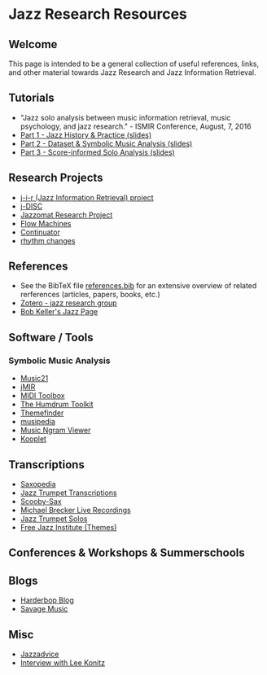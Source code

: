 # Jazz Research Resources

## Welcome

This page is intended to be a general collection of useful references, links, and other material towards Jazz Research and Jazz Information Retrieval.

## Tutorials

* "Jazz solo analysis between music information retrieval, music psychology, and jazz research." - ISMIR Conference, August, 7, 2016
 * [Part 1 - Jazz History & Practice (slides)](ISMIR_2016_Tutorial/ISMIR_2016_Jazzomat_Tutorial_Part_1.pdf)
 * [Part 2 - Dataset & Symbolic Music Analysis (slides)](ISMIR_2016_Tutorial/ISMIR_2016_Jazzomat_Tutorial_Part_2.pdf)
 * [Part 3 - Score-informed Solo Analysis (slides)](ISMIR_2016_Tutorial/ISMIR_2016_Jazzomat_Tutorial_Part_3.pdf)

## Research Projects

* [j-i-r (Jazz Information Retrieval) project](http://music.columbia.edu/cmc/j-i-r/)
* [j-DISC](http://jdisc.columbia.edu/)
* [Jazzomat Research Project](http://jazzomat.hfm-weimar.de/)
* [Flow Machines](http://www.flow-machines.com/)
* [Continuator](http://francoispachet.fr/continuator/continuator.html)
* [rhythm changes](http://www.rhythmchanges.net/)

## References

* See the BibTeX file [references.bib](references.bib) for an extensive overview of related rerferences (articles, papers, books, etc.)
* [Zotero - jazz research group](https://www.zotero.org/groups/jazz-research)
* [Bob Keller's Jazz Page](https://www.cs.hmc.edu/~keller/jazz/)

## Software / Tools

### Symbolic Music Analysis

* [Music21](http://web.mit.edu/music21/)
* [jMIR](http://jmir.sourceforge.net/)
* [MIDI Toolbox](https://www.jyu.fi/hum/laitokset/musiikki/en/research/coe/materials/miditoolbox)
* [The Humdrum Toolkit](http://www.musiccog.ohio-state.edu/Humdrum/)
* [Themefinder](http://www.themefinder.org/)
* [musipedia](http://www.musipedia.org/js_piano.html)
* [Music Ngram Viewer](http://www.peachnote.com/#!nt=singleNoteAffine&npq=62+0+1+2+0+-2+-1+-2+-2)
* [Kooplet](http://www.kooplet.com/cgi-bin/kooplet/search.pl)

## Transcriptions ##

* [Saxopedia](http://www.saxopedia.com/)
* [Jazz Trumpet Transcriptions](http://pubcs.free.fr/jg/jazz_trumpet_transcriptions_jacques_gilbert_english.html)
* [Scooby-Sax](http://www.scooby-sax.com/Transcriptions.html)
* [Michael Brecker Live Recordings](http://www.michaelbreckerliverecordings.com/)
* [Jazz Trumpet Solos](http://www.jazztrumpetsolos.com/)
* [Free Jazz Institute (Themes)](http://freejazzinstitute.com/showposts.php?dept=transcriptions)

## Conferences & Workshops & Summerschools ##

## Blogs ##

* [Harderbop Blog](https://harderbop.blogspot.de/)
* [Savage Music](https://savagemusic.wordpress.com/)

## Misc ##

* [Jazzadvice](http://www.jazzadvice.com/)
* [Interview with Lee Konitz](https://ethaniverson.com/rhythm-and-blues/18-with-lee-k/)
